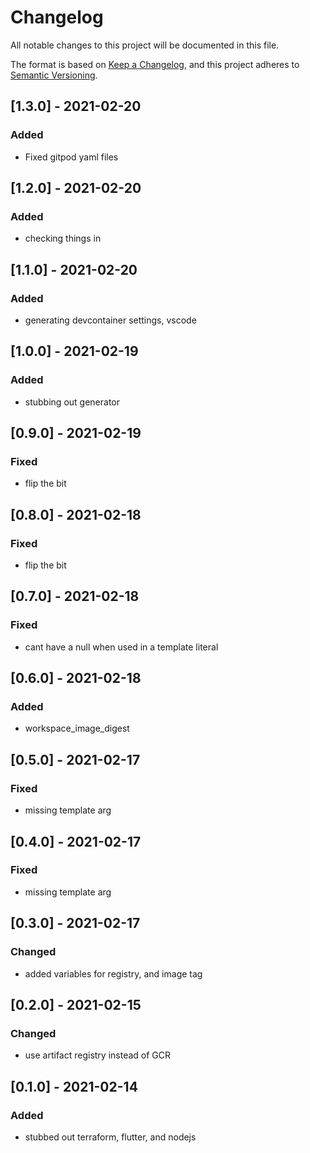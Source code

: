 # Changelog
All notable changes to this project will be documented in this file.

The format is based on [Keep a Changelog](https://keepachangelog.com/en/1.0.0/),
and this project adheres to [Semantic Versioning](https://semver.org/spec/v2.0.0.html).

## [1.3.0] - 2021-02-20
### Added
- Fixed gitpod yaml files

## [1.2.0] - 2021-02-20
### Added
- checking things in
## [1.1.0] - 2021-02-20
### Added
- generating devcontainer settings, vscode
## [1.0.0] - 2021-02-19
### Added
- stubbing out generator

## [0.9.0] - 2021-02-19
### Fixed
- flip the bit
## [0.8.0] - 2021-02-18
### Fixed
- flip the bit
## [0.7.0] - 2021-02-18
### Fixed
- cant have a null when used in a template literal
## [0.6.0] - 2021-02-18
### Added
- workspace_image_digest
## [0.5.0] - 2021-02-17
### Fixed
- missing template arg
## [0.4.0] - 2021-02-17
### Fixed
- missing template arg

## [0.3.0] - 2021-02-17
### Changed
- added variables for registry, and image tag

## [0.2.0] - 2021-02-15
### Changed
- use artifact registry instead of GCR


## [0.1.0] - 2021-02-14
### Added
- stubbed out terraform, flutter, and nodejs

